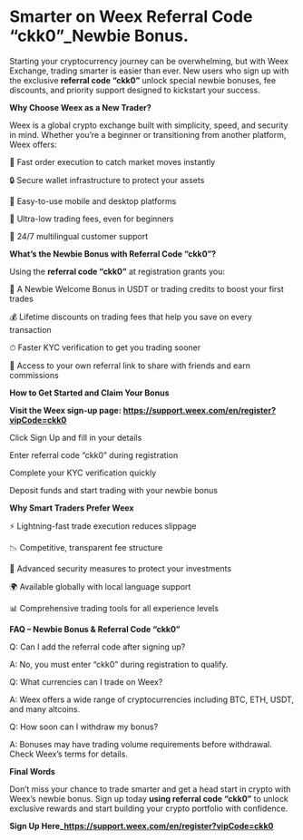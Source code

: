 # Smarter on Weex Referral Code “ckk0”_Newbie Bonus.

Starting your cryptocurrency journey can be overwhelming, but with Weex Exchange, trading smarter is easier than ever. New users who sign up with the exclusive **referral code “ckk0”** unlock special newbie bonuses, fee discounts, and priority support designed to kickstart your success.

**Why Choose Weex as a New Trader?**

Weex is a global crypto exchange built with simplicity, speed, and security in mind. Whether you’re a beginner or transitioning from another platform, Weex offers:

🚀 Fast order execution to catch market moves instantly

🔒 Secure wallet infrastructure to protect your assets

📱 Easy-to-use mobile and desktop platforms

💸 Ultra-low trading fees, even for beginners

💬 24/7 multilingual customer support

**What’s the Newbie Bonus with Referral Code “ckk0”?**

Using the **referral code “ckk0”** at registration grants you:

🎉 A Newbie Welcome Bonus in USDT or trading credits to boost your first trades

💰 Lifetime discounts on trading fees that help you save on every transaction

⏱ Faster KYC verification to get you trading sooner

🔗 Access to your own referral link to share with friends and earn commissions

**How to Get Started and Claim Your Bonus**

**Visit the Weex sign-up page: https://support.weex.com/en/register?vipCode=ckk0**

Click Sign Up and fill in your details

Enter referral code “ckk0” during registration

Complete your KYC verification quickly

Deposit funds and start trading with your newbie bonus

**Why Smart Traders Prefer Weex**

⚡ Lightning-fast trade execution reduces slippage

📉 Competitive, transparent fee structure

🔐 Advanced security measures to protect your investments

🌍 Available globally with local language support

📊 Comprehensive trading tools for all experience levels

**FAQ – Newbie Bonus & Referral Code “ckk0”**

Q: Can I add the referral code after signing up?

A: No, you must enter “ckk0” during registration to qualify.

Q: What currencies can I trade on Weex?

A: Weex offers a wide range of cryptocurrencies including BTC, ETH, USDT, and many altcoins.

Q: How soon can I withdraw my bonus?

A: Bonuses may have trading volume requirements before withdrawal. Check Weex’s terms for details.

**Final Words**

Don’t miss your chance to trade smarter and get a head start in crypto with Weex’s newbie bonus. Sign up today **using referral code “ckk0”** to unlock exclusive rewards and start building your crypto portfolio with confidence.

**Sign Up Here_https://support.weex.com/en/register?vipCode=ckk0**
